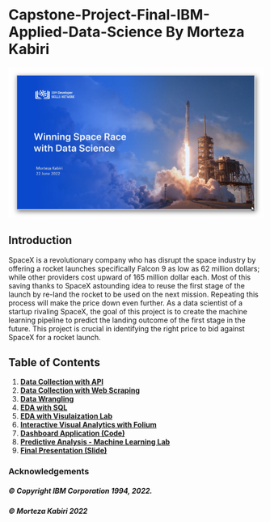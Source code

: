 # Capstone-Project-Final-IBM-Applied-Data-Science By Morteza Kabiri
<img src="https://github.com/Morteza-Kabiri/Capstone-Project-Final-IBM-Applied-Data-Science/blob/main/Applied%20Data%20Science%20Capstone.jpg">

## Introduction

SpaceX is a revolutionary company who has disrupt the space industry by offering a rocket launches specifically Falcon 9 as low as 62 million dollars; while other providers cost upward of 165 million dollar each. Most of this saving thanks to SpaceX astounding idea to reuse the first stage of the launch by re-land the rocket to be used on the next mission. Repeating this process will make the price down even further. As a data scientist of a startup rivaling SpaceX, the goal of this project is to create the machine learning pipeline to predict the landing outcome of the first stage in the future. This project is crucial in identifying the right price to bid against SpaceX for a rocket launch.

## Table of Contents
1. [**Data Collection with API**](https://github.com/Morteza-Kabiri/Capstone-Project-Final-IBM-Applied-Data-Science/blob/main/jupyter-labs-spacex-data-collection-api.ipynb)
2. [**Data Collection with Web Scraping**](https://github.com/Morteza-Kabiri/Capstone-Project-Final-IBM-Applied-Data-Science/blob/main/jupyter-labs-webscraping.ipynb)
3. [**Data Wrangling**](https://github.com/Morteza-Kabiri/Capstone-Project-Final-IBM-Applied-Data-Science/blob/main/labs-jupyter-spacex-Data%20wrangling.ipynb)
4. [**EDA with SQL**](https://github.com/Morteza-Kabiri/Capstone-Project-Final-IBM-Applied-Data-Science/blob/main/jupyter-labs-eda-sql-coursera.ipynb)
5. [**EDA with Visulaization Lab**](https://github.com/Morteza-Kabiri/Capstone-Project-Final-IBM-Applied-Data-Science/blob/main/jupyter-labs-eda-dataviz.ipynb)
6. [**Interactive Visual Analytics with Folium**]()
7. [**Dashboard Application (Code)**](https://github.com/Morteza-Kabiri/Capstone-Project-Final-IBM-Applied-Data-Science/blob/main/Spacex_Dash_App.py)
8. [**Predictive Analysis - Machine Learning Lab**]()
9. [**Final Presentation (Slide)**](https://github.com/Morteza-Kabiri/Capstone-Project-Final-IBM-Applied-Data-Science/blob/main/)


### Acknowledgements 

##### © Copyright IBM Corporation 1994, 2022.
##### © Morteza Kabiri 2022
